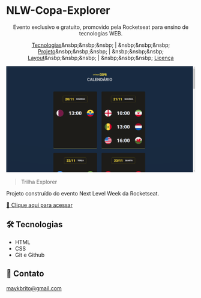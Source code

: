 # NLW-Copa-Explorer

<p align="center"> Evento exclusivo e gratuito, promovido pela Rocketseat para ensino de tecnologias WEB.</p>

<p align="center"> 
  <a href="#-tecnologias">Tecnologias</a>&nsbp;&nsbp;&nsbp; | &nsbp;&nsbp;&nsbp;
  <a href="#-projeto">Projeto</a>&nsbp;&nsbp;&nsbp; | &nsbp;&nsbp;&nsbp;
  <a href="#-layout">Layout</a>&nsbp;&nsbp;&nsbp; | &nsbp;&nsbp;&nsbp;
  <a href="#memo-licença">Licença</a>
</p>

![preview](./.github/preview.png)

> Trilha Explorer

Projeto construído do evento Next Level Week da Rocketseat.

[🔗 Clique aqui para acessar](https://maykbrito.github.io/nlw-esports-explorer/)


## 🛠 Tecnologias

- HTML
- CSS
- Git e Github

## 💛 Contato

maykbrito@gmail.com